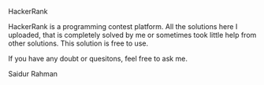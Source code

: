 
HackerRank

HackerRank is a programming contest platform. All the solutions here I uploaded, that is completely solved by me or sometimes took little help from other solutions. This solution is free to use.

If you have any doubt or quesitons, feel free to ask me.

Saidur Rahman